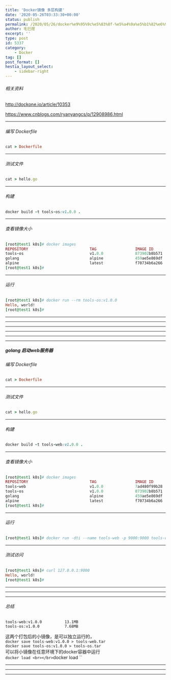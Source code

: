 ```yaml
---
title: 'Docker镜像 多层构建'
date: '2020-05-26T03:33:30+00:00'
status: publish
permalink: /2020/05/26/docker%e9%95%9c%e5%83%8f-%e5%a4%9a%e5%b1%82%e6%9e%84%e5%bb%ba
author: 毛巳煜
excerpt: ''
type: post
id: 5337
category:
    - Docker
tag: []
post_format: []
hestia_layout_select:
    - sidebar-right
---
```

###### 相关资料

http://dockone.io/article/10353

https://www.cnblogs.com/ryanyangcs/p/12908986.html

- - - - - -

###### 编写 Dockerfile

```ruby
cat > Dockerfile 
```

- - - - - -

###### 测试文件

```ruby
cat > hello.go 
```

- - - - - -

###### 构建

```ruby
docker build -t tools-os:v1.0.0 .

```

- - - - - -

###### 查看镜像大小

```ruby
[root@test1 k8s]# docker images
REPOSITORY                           TAG                 IMAGE ID            CREATED              SIZE
tools-os                             v1.0.0              873902b8b571        2 minutes ago        7.68MB
golang                               alpine              459ae5e869df        9 days ago           370MB
alpine                               latest              f70734b6a266        4 weeks ago          5.61MB
[root@test1 k8s]#

```

- - - - - -

###### 运行

```ruby
[root@test1 k8s]# docker run --rm tools-os:v1.0.0
Hello, world!
[root@test1 k8s]#

```

- - - - - -

- - - - - -

- - - - - -

- - - - - -

- - - - - -

- - - - - -

##### golang 启动web服务器

###### 编写 Dockerfile

```ruby
cat > Dockerfile 
```

- - - - - -

###### 测试文件

```ruby
cat > hello.go 
```

- - - - - -

###### 构建

```ruby
docker build -t tools-web:v1.0.0 .

```

- - - - - -

###### 查看镜像大小

```ruby
[root@test1 k8s]# docker images
REPOSITORY                           TAG                 IMAGE ID            CREATED              SIZE
tools-web                            v1.0.0              7ad480f99b28        About a minute ago   13.1MB
tools-os                             v1.0.0              873902b8b571        2 minutes ago        7.68MB
golang                               alpine              459ae5e869df        9 days ago           370MB
alpine                               latest              f70734b6a266        4 weeks ago          5.61MB
[root@test1 k8s]#

```

- - - - - -

###### 运行

```ruby
[root@test1 k8s]# docker run -dti --name tools-web -p 9000:9000 tools-web:v1.0.0

```

- - - - - -

###### 测试访问

```ruby
[root@test1 k8s]# curl 127.0.0.1:9000
Hello, world!
[root@test1 k8s]#

```

- - - - - -

- - - - - -

- - - - - -

###### 总结

```
tools-web:v1.0.0          13.1MB
tools-os:v1.0.0           7.68MB

```

这两个打包后的小镜像，是可以独立运行的，  
`docker save tools-web:v1.0.0 > tools-web.tar`  
`docker save tools-os:v1.0.0 > tools-os.tar`  
可以将小镜像在任意环境下的docker容器中运行  
`docker load <br></br>`docker load ``

- - - - - -

- - - - - -

- - - - - -